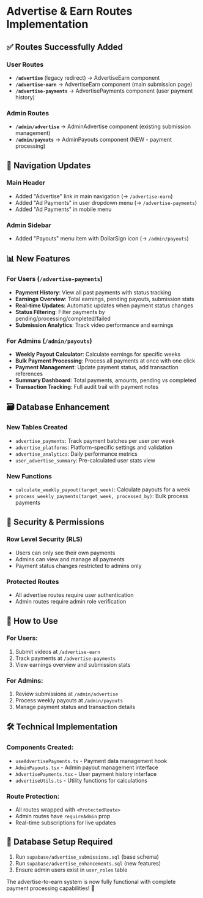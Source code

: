 # Advertise & Earn Routes Implementation

## ✅ Routes Successfully Added

### User Routes
- **`/advertise`** (legacy redirect) → AdvertiseEarn component
- **`/advertise-earn`** → AdvertiseEarn component (main submission page)
- **`/advertise-payments`** → AdvertisePayments component (user payment history)

### Admin Routes  
- **`/admin/advertise`** → AdminAdvertise component (existing submission management)
- **`/admin/payouts`** → AdminPayouts component (NEW - payment processing)

## 🔧 Navigation Updates

### Main Header
- Added "Advertise" link in main navigation (→ `/advertise-earn`)
- Added "Ad Payments" in user dropdown menu (→ `/advertise-payments`)
- Added "Ad Payments" in mobile menu

### Admin Sidebar
- Added "Payouts" menu item with DollarSign icon (→ `/admin/payouts`)

## 📊 New Features

### For Users (`/advertise-payments`)
- **Payment History**: View all past payments with status tracking
- **Earnings Overview**: Total earnings, pending payouts, submission stats
- **Real-time Updates**: Automatic updates when payment status changes
- **Status Filtering**: Filter payments by pending/processing/completed/failed
- **Submission Analytics**: Track video performance and earnings

### For Admins (`/admin/payouts`)
- **Weekly Payout Calculator**: Calculate earnings for specific weeks
- **Bulk Payment Processing**: Process all payments at once with one click
- **Payment Management**: Update payment status, add transaction references
- **Summary Dashboard**: Total payments, amounts, pending vs completed
- **Transaction Tracking**: Full audit trail with payment notes

## 🗃️ Database Enhancement

### New Tables Created
- `advertise_payments`: Track payment batches per user per week
- `advertise_platforms`: Platform-specific settings and validation
- `advertise_analytics`: Daily performance metrics
- `user_advertise_summary`: Pre-calculated user stats view

### New Functions
- `calculate_weekly_payout(target_week)`: Calculate payouts for a week
- `process_weekly_payments(target_week, processed_by)`: Bulk process payments

## 🔐 Security & Permissions

### Row Level Security (RLS)
- Users can only see their own payments
- Admins can view and manage all payments
- Payment status changes restricted to admins only

### Protected Routes
- All advertise routes require user authentication
- Admin routes require admin role verification

## 🚀 How to Use

### For Users:
1. Submit videos at `/advertise-earn`
2. Track payments at `/advertise-payments` 
3. View earnings overview and submission stats

### For Admins:
1. Review submissions at `/admin/advertise`
2. Process weekly payouts at `/admin/payouts`
3. Manage payment status and transaction details

## 🛠️ Technical Implementation

### Components Created:
- `useAdvertisePayments.ts` - Payment data management hook
- `AdminPayouts.tsx` - Admin payout management interface
- `AdvertisePayments.tsx` - User payment history interface
- `advertiseUtils.ts` - Utility functions for calculations

### Route Protection:
- All routes wrapped with `<ProtectedRoute>`
- Admin routes have `requireAdmin` prop
- Real-time subscriptions for live updates

## 📝 Database Setup Required

1. Run `supabase/advertise_submissions.sql` (base schema)
2. Run `supabase/advertise_enhancements.sql` (new features)
3. Ensure admin users exist in `user_roles` table

The advertise-to-earn system is now fully functional with complete payment processing capabilities! 🎉